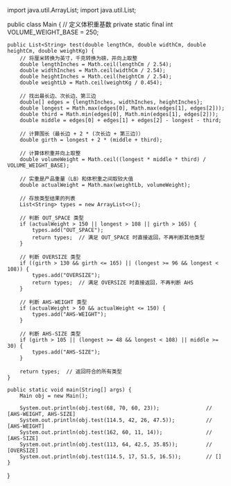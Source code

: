 import java.util.ArrayList;
import java.util.List;

public class Main {
    // 定义体积重基数
    private static final int VOLUME_WEIGHT_BASE = 250;

    public List<String> test(double lengthCm, double widthCm, double heightCm, double weightKg) {
        // 将厘米转换为英寸，千克转换为磅，并向上取整
        double lengthInches = Math.ceil(lengthCm / 2.54);
        double widthInches = Math.ceil(widthCm / 2.54);
        double heightInches = Math.ceil(heightCm / 2.54);
        double weightLb = Math.ceil(weightKg / 0.454);

        // 找出最长边、次长边、第三边
        double[] edges = {lengthInches, widthInches, heightInches};
        double longest = Math.max(edges[0], Math.max(edges[1], edges[2]));
        double third = Math.min(edges[0], Math.min(edges[1], edges[2]));
        double middle = edges[0] + edges[1] + edges[2] - longest - third;

        // 计算围长（最长边 + 2 * (次长边 + 第三边)）
        double girth = longest + 2 * (middle + third);

        // 计算体积重并向上取整
        double volumeWeight = Math.ceil((longest * middle * third) / VOLUME_WEIGHT_BASE);

        // 实重是产品重量（LB）和体积重之间取较大值
        double actualWeight = Math.max(weightLb, volumeWeight);

        // 存放类型结果的列表
        List<String> types = new ArrayList<>();

        // 判断 OUT_SPACE 类型
        if (actualWeight > 150 || longest > 108 || girth > 165) {
            types.add("OUT_SPACE");
            return types;  // 满足 OUT_SPACE 时直接返回，不再判断其他类型
        }

        // 判断 OVERSIZE 类型
        if ((girth > 130 && girth <= 165) || (longest >= 96 && longest < 108)) {
            types.add("OVERSIZE");
            return types;  // 满足 OVERSIZE 时直接返回，不再判断 AHS
        }

        // 判断 AHS-WEIGHT 类型
        if (actualWeight > 50 && actualWeight <= 150) {
            types.add("AHS-WEIGHT");
        }

        // 判断 AHS-SIZE 类型
        if (girth > 105 || (longest >= 48 && longest < 108) || middle >= 30) {
            types.add("AHS-SIZE");
        }

        return types;  // 返回符合的所有类型
    }

    public static void main(String[] args) {
        Main obj = new Main();

        System.out.println(obj.test(68, 70, 60, 23));               // [AHS-WEIGHT, AHS-SIZE]
        System.out.println(obj.test(114.5, 42, 26, 47.5));          // [AHS-WEIGHT]
        System.out.println(obj.test(162, 60, 11, 14));              // [AHS-SIZE]
        System.out.println(obj.test(113, 64, 42.5, 35.85));         // [OVERSIZE]
        System.out.println(obj.test(114.5, 17, 51.5, 16.5));        // []
    }
}
